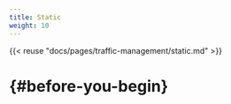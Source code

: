 ```yaml
---
title: Static
weight: 10
---
```


{{< reuse "docs/pages/traffic-management/static.md" >}}

# {#before-you-begin}